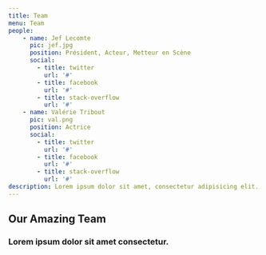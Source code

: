 ```yaml
---
title: Team
menu: Team
people:
    - name: Jef Lecomte
      pic: jef.jpg
      position: Président, Acteur, Metteur en Scène
      social:
        - title: twitter
          url: '#'
        - title: facebook
          url: '#'
        - title: stack-overflow
          url: '#'
    - name: Valérie Tribout
      pic: val.png
      position: Actrice
      social:
        - title: twitter
          url: '#'
        - title: facebook
          url: '#'
        - title: stack-overflow
          url: '#'
description: Lorem ipsum dolor sit amet, consectetur adipisicing elit. Aut eaque, laboriosam veritatis, quos non quis ad perspiciatis, totam corporis ea, alias ut unde.          
---
```


## Our Amazing Team
### Lorem ipsum dolor sit amet consectetur.
